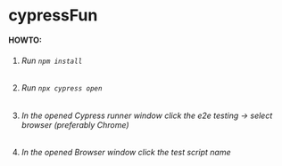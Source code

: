 # cypressFun

**HOWTO:**

1. ###### Run `npm install`
2. ###### Run `npx cypress open`
3. ###### In the opened Cypress runner window click the e2e testing -> select browser (preferably Chrome)
4. ###### In the opened Browser window click the test script name
